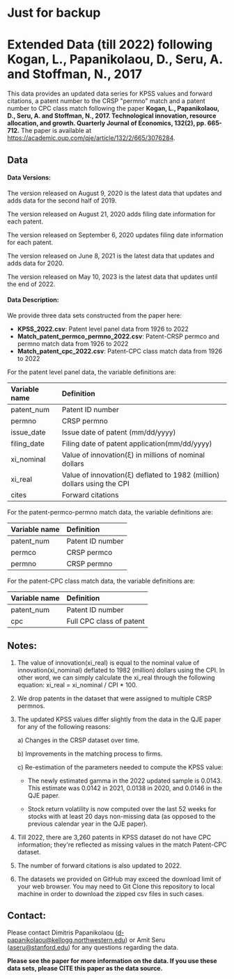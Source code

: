 # Just for backup

# Extended Data (till 2022) following Kogan, L., Papanikolaou, D., Seru, A. and Stoffman, N., 2017 
 
This data provides an updated data series for KPSS values and forward citations, a patent number to the CRSP "permno" match and a patent number to CPC class match following the paper **Kogan, L., Papanikolaou, D., Seru, A. and Stoffman, N., 2017. Technological innovation, resource allocation, and growth. Quarterly Journal of Economics, 132(2), pp. 665-712.** The paper is available at https://academic.oup.com/qje/article/132/2/665/3076284.
 

## Data

#### Data Versions:

The version released on August 9, 2020 is the latest data that updates and adds data for the second half of 2019.

The version released on August 21, 2020 adds filing date information for each patent.

The version released on September 6, 2020 updates filing date information for each patent.

The version released on June 8, 2021 is the latest data that updates and adds data for 2020.

The version released on May 10, 2023 is the latest data that updates until the end of 2022.


#### Data Description:

We provide three data sets constructed from the paper here:

- **KPSS_2022.csv**: Patent level panel data from 1926 to 2022
- **Match_patent_permco_permno_2022.csv**: Patent-CRSP permco and permno match data from 1926 to 2022
- **Match_patent_cpc_2022.csv**: Patent-CPC class match data from 1926 to 2022

For the patent level panel data, the variable definitions are:

| Variable name  | Definition                                         | 
| :---------------|:------------------------------------------------- | 
| patent_num     | Patent ID number                                   |
| permno         | CRSP permno                                        |  
| issue_date     | Issue date of patent (mm/dd/yyyy)                  |  
| filing_date     | Filing date of patent application(mm/dd/yyyy)              |   
| xi_nominal    | Value of innovation(&xi;) in millions of nominal dollars |
| xi_real  | Value of innovation(&xi;) deflated to 1982 (million) dollars using the CPI|
| cites | Forward citations |

For the patent-permco-permno match data, the variable definitions are:

| Variable name  | Definition                                         | 
| :--------------|:-------------------------------------------------- | 
| patent_num     | Patent ID number                                   |
| permco         | CRSP permco                                        | 
| permno         | CRSP permno                                        |  

For the patent-CPC class match data, the variable definitions are:

| Variable name  | Definition                                            | 
| :--------------|:------------------------------------------------------- | 
| patent_num    | Patent ID number                                    |
| cpc            | Full CPC class of patent                           | 


## Notes:

1. The value of innovation(xi_real) is equal to the nominal value of innovation(xi_nominal) deflated to 1982 (million) dollars using the CPI. In other word, we can simply calculate the xi_real through the following equation: xi_real = xi_nominal / CPI * 100.

2. We drop patents in the dataset that were assigned to multiple CRSP permnos.

3. The updated KPSS values differ slightly from the data in the QJE paper for any of the following reasons:

	a)	Changes in the CRSP dataset over time.

	b)	Improvements in the matching process to firms.

	c)	Re-estimation of the parameters needed to compute the KPSS value: 

	- The newly estimated gamma in the 2022 updated sample is 0.0143. This estimate was 0.0142 in 2021, 0.0138 in 2020, and 0.0146 in the QJE paper.

	- Stock return volatility is now computed over the last 52 weeks for stocks with at least 20 days non-missing data (as opposed to the previous calendar year in the QJE paper).

4. Till 2022, there are 3,260 patents in KPSS dataset do not have CPC information; they're reflected as missing values in the match Patent-CPC dataset. 

5. The number of forward citations is also updated to 2022. 

6. The datasets we provided on GitHub may exceed the download limit of your web browser. You may need to Git Clone this repository to local machine in order to download the zipped csv files in such cases.

## Contact:

Please contact Dimitris Papanikolaou (d-papanikolaou@kellogg.northwestern.edu) or Amit Seru (aseru@stanford.edu) for any questions regarding the data.

**Please see the paper for more information on the data. If you use these data sets, please CITE this paper as the data source.**
